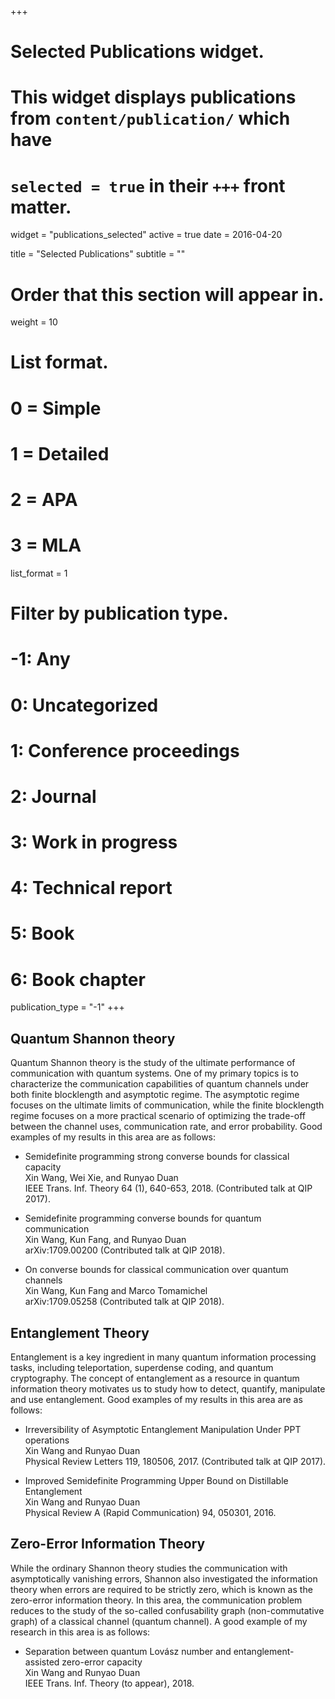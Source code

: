 +++
# Selected Publications widget.
# This widget displays publications from `content/publication/` which have
# `selected = true` in their `+++` front matter.
widget = "publications_selected"
active = true
date = 2016-04-20

title = "Selected Publications"
subtitle = ""

# Order that this section will appear in.
weight = 10

# List format.
#   0 = Simple
#   1 = Detailed
#   2 = APA
#   3 = MLA
list_format = 1

# Filter by publication type.
# -1: Any
#  0: Uncategorized
#  1: Conference proceedings
#  2: Journal
#  3: Work in progress
#  4: Technical report
#  5: Book
#  6: Book chapter
publication_type = "-1"
+++

## Quantum Shannon theory 
Quantum Shannon theory is the study of the ultimate performance of communication with quantum systems. One of my primary topics is to characterize the communication capabilities of quantum channels under both finite blocklength and asymptotic regime. The asymptotic regime focuses on the ultimate limits of communication, while the finite blocklength regime focuses on a more practical scenario of optimizing the trade-off between the channel uses, communication rate, and error probability. Good examples of my results in this area are as follows:

- Semidefinite programming strong converse bounds for classical capacity  
Xin Wang, Wei Xie, and Runyao Duan  
IEEE Trans. Inf. Theory 64 (1), 640-653, 2018. (Contributed talk at QIP 2017).

- Semidefinite programming converse bounds for quantum communication  
Xin Wang, Kun Fang, and Runyao Duan  
arXiv:1709.00200 (Contributed talk at QIP 2018).

- On converse bounds for classical communication over quantum channels  
Xin Wang, Kun Fang and Marco Tomamichel  
arXiv:1709.05258 (Contributed talk at QIP 2018).

## Entanglement Theory
Entanglement is a key ingredient in many quantum information processing tasks, including teleportation, superdense coding, and quantum cryptography. The concept of entanglement as a resource in quantum information theory motivates us to study how to detect, quantify, manipulate and use entanglement. Good examples of my results in this area are as follows:

- Irreversibility of Asymptotic Entanglement Manipulation Under PPT operations  
Xin Wang and Runyao Duan  
Physical Review Letters 119, 180506, 2017. (Contributed talk at QIP 2017).

- Improved Semidefinite Programming Upper Bound on Distillable Entanglement  
Xin Wang and Runyao Duan  
Physical Review A (Rapid Communication) 94, 050301, 2016.

## Zero-Error Information Theory
While the ordinary Shannon theory studies the communication with asymptotically vanishing errors, Shannon also investigated the information theory when errors are required to be strictly zero, which is known as the zero-error information theory.  In this area, the communication problem reduces to the study of the so-called confusability graph (non-commutative graph) of a classical channel (quantum channel). A good example of my research in this area is as follows:

- Separation between quantum Lovász number and entanglement-assisted zero-error capacity  
Xin Wang and Runyao Duan  
IEEE Trans. Inf. Theory (to appear), 2018.
